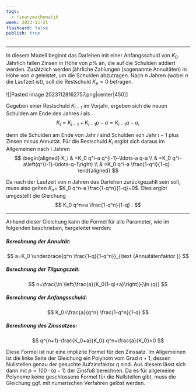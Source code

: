 ```yaml
---
tags:
  - finanzmathematik
week: 2023-11-21
flashcard: false
publish: true
---
```

***

In diesem Modell beginnt das Darlehen mit einer Anfangsschuld von $K_0$. Jährlich fallen Zinsen in Höhe von $p \%$ an, die auf die Schulden addiert werden. Zusätzlich werden jährliche Zahlungen (sogenannte Annuitäten) in Höhe von $a$ geleistet, um die Schulden abzutragen. Nach $n$ Jahren (wobei $n$ die Laufzeit ist), soll die Restschuld $K_n=0$ betragen. 

![[Pasted image 20231128162757.png|center|450]]

Gegeben einer Restschuld $K_{i-1}$ im Vorjahr, ergeben sich die neuen Schulden am Ende des Jahres $i$ als
$$
K_i=K_{i-1}+K_{i-1} p-a=K_{i-1} q-a,
$$

denn die Schulden am Ende von Jahr $i$ sind Schulden von Jahr $i-1$ plus Zinsen minus Annuität. Für die Restschuld $K_i$ ergibt sich daraus im Allgemeinen nach $i$ Jahren
$$
\begin{aligned}
K_i & =K_0 q^i-a q^{i-1}-\ldots-a q-a \\
& =K_0 q^i-a\left(q^{i-1}-\ldots-q-1\right) \\
& =K_0 q^i-a \frac{1-q^i}{1-q} .
\end{aligned}
$$

Da nach der Laufzeit von $n$ Jahren das Darlehen zurückgezahlt sein soll, muss also gelten $K_n=$ $K_0 q^n-a \frac{1-q^n}{1-q}=0$. Dies ergibt umgestellt die Gleichung
$$
K_0 q^n=a \frac{1-q^n}{1-q} .
$$

***

Anhand dieser Gleichung kann die Formel für alle Parameter, wie im folgenden beschrieben, hergeleitet werden:

##### Berechnung der Annuität:
$$
a=K_0 \underbrace{q^n \frac{1-q}{1-q^n}}_{\text {Annuitätenfaktor }}
$$

##### Berechnung der Tilgungszeit:
$$
n=\frac{\ln \left(\frac{a}{K_0(1-q)+a}\right)}{\ln (q)}
$$

##### Berechnung der Anfangsschuld:
$$
K_0=\frac{a}{q^n} \frac{1-q^n}{1-q}
$$

##### Berechnung des Zinssatzes:
$$
q^{n+1}-\frac{K_0+a}{K_0} q^n+\frac{a}{K_0}=0
$$

Diese Formel ist nur eine implizite Formel für den Zinssatz. Im Allgemeinen ist die linke Seite der Gleichung ein Polynom vom Grad $n+1$, dessen Nullstellen genau der gesuchte Aufzinsfaktor $q$ sind. Aus diesem lässt sich dann mit $p=100 \cdot(q-1)$ der Zinsfuß berechnen. Da es für allgemeine Polynome keine geschlossene Formel für die Nullstellen gibt, muss die Gleichung ggf. mit numerischen Verfahren gelöst werden.